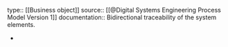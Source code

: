 type:: [[Business object]]
source:: [[@Digital Systems Engineering Process Model Version 1]]
documentation:: Bidirectional traceability of the system elements.

-